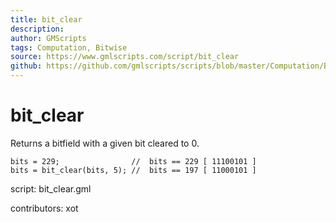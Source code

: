 ```yaml
---
title: bit_clear
description: 
author: GMScripts
tags: Computation, Bitwise
source: https://www.gmlscripts.com/script/bit_clear
github: https://github.com/gmlscripts/scripts/blob/master/Computation/Bitwise/bit_clear.gml
---
```


bit_clear
=========

Returns a bitfield with a given bit cleared to 0.

    bits = 229;                //  bits == 229 [ 11100101 ]
    bits = bit_clear(bits, 5); //  bits == 197 [ 11000101 ]

script: bit_clear.gml

contributors: xot
